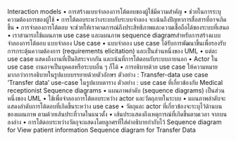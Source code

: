 Interaction models
•	การสร้างแบบจำลองการโต้ตอบของผู้ใช้มีความสำคัญ
•	ช่วยในการระบุความต้องการของผู้ใช้
•	การโต้ตอบระหว่างระบบกับระบบจำลอง จะเน้นถึงปัญหาการสื่อสารที่อาจเกิดขึ้น
•	การจำลองการโต้ตอบ จะช่วยให้เราคาดการณ์ถึงประสิทธิภาพและความเชื่อถือได้ของระบบที่เสนอ
•	เราสามารถใช้แผนภาพ use case และแผนภาพ sequence diagramสำหรับการสร้างแบบจำลองการโต้ตอบ
แบบจำลอง Use case
•	แบบจำลอง use case ได้รับการพัฒนาขึ้นเพื่อรองรับการกระตุ้นความต้องการ (requirements elicitation) และเป็นส่วนหนึ่งของ UML
•	แต่ละ use case แสดงถึงงานที่เป็นอิสระจากกัน และเน้นที่การโต้ตอบกับระบบภายนอก
•	Actor ใน use case งานอาจเป็นบุคคลหรือระบบอื่น ๆ ก็ได้
•	การอธิบายด้วย  use case ให้ความหมายมากกว่าการอธิบายในรูปแบบบรรยายด้วยตัวอักษร
ตัวอย่าง : Transfer-data use case 
‘Transfer data’ use-case ในรูปแบบตาราง
ตัวอย่าง : use case ที่เกี่ยวข้องกับ Medical receptionist
Sequence diagrams
•	แผนภาพลำดับ (sequence diagrams) เป็นส่วนหนึ่งของ UML 
•	ใช้เพื่อจำลองการโต้ตอบระหว่าง actor และวัตถุภายในระบบ
•	แผนภาพลำดับจะแสดงลำดับการโต้ตอบที่เกิดขึ้นระหว่าง use case
•	วัตถุและ actor ที่เกี่ยวข้องจะระบุไว้ด้านบนของแผนภาพ ตามด้วยเส้นประที่วาดในแนวตั้ง
•	เส้นประแสดงถึงเหตุการณ์ที่เกิดขึ้นตามเวลา จากบนลงล่าง
•	การโต้ตอบระหว่างวัตถุจะแสดงโดยลูกศรที่ใส่คำอธิบายกำกับไว้
Sequence diagram for View patient information 
Sequence diagram for Transfer Data 
